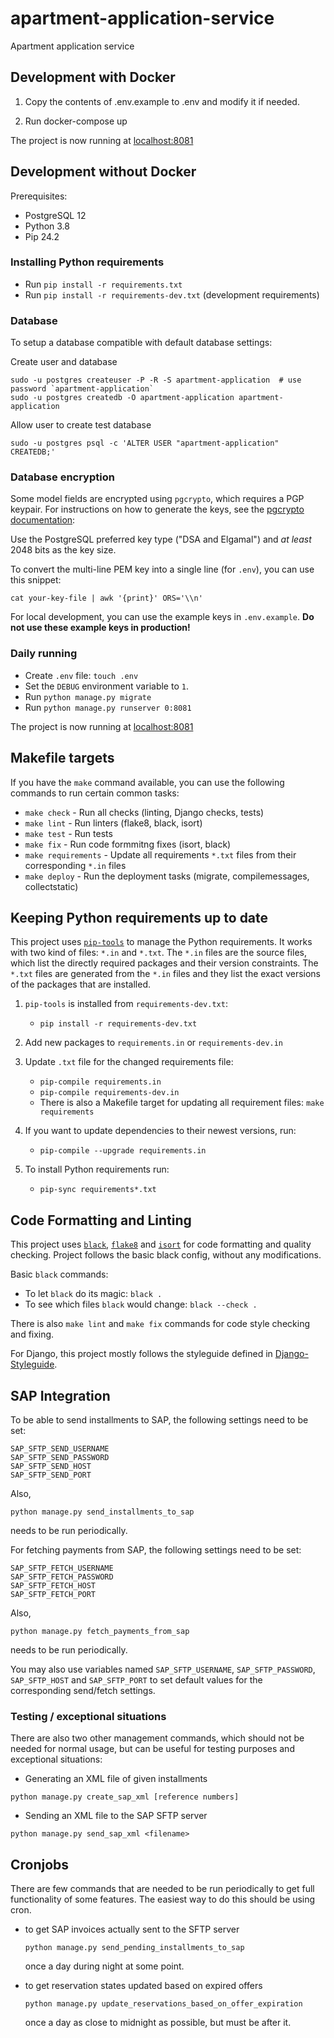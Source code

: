 # apartment-application-service
Apartment application service

## Development with Docker

1. Copy the contents of .env.example to .env and modify it if needed.

2. Run docker-compose up

The project is now running at [localhost:8081](http://localhost:8081)

## Development without Docker

Prerequisites:

* PostgreSQL 12
* Python 3.8
* Pip 24.2

### Installing Python requirements

* Run `pip install -r requirements.txt`
* Run `pip install -r requirements-dev.txt` (development requirements)

### Database

To setup a database compatible with default database settings:

Create user and database

    sudo -u postgres createuser -P -R -S apartment-application  # use password `apartment-application`
    sudo -u postgres createdb -O apartment-application apartment-application

Allow user to create test database

    sudo -u postgres psql -c 'ALTER USER "apartment-application" CREATEDB;'

### Database encryption

Some model fields are encrypted using `pgcrypto`, which requires a PGP keypair.
For instructions on how to generate the keys, see the
[pgcrypto documentation](https://postgresql.org/docs/12/pgcrypto.html#id-1.11.7.34.7.19):

Use the PostgreSQL preferred key type ("DSA and Elgamal") and *at least* 2048 bits
as the key size.

To convert the multi-line PEM key into a single line (for `.env`), you can use this snippet:

    cat your-key-file | awk '{print}' ORS='\\n'

For local development, you can use the example keys in `.env.example`.
**Do not use these example keys in production!**

### Daily running

* Create `.env` file: `touch .env`
* Set the `DEBUG` environment variable to `1`.
* Run `python manage.py migrate`
* Run `python manage.py runserver 0:8081`

The project is now running at [localhost:8081](http://localhost:8081)


## Makefile targets

If you have the `make` command available, you can use the following commands to run certain common tasks:

* `make check` - Run all checks (linting, Django checks, tests)
* `make lint` - Run linters (flake8, black, isort)
* `make test` - Run tests
* `make fix` - Run code formmitng fixes (isort, black)
* `make requirements` - Update all requirements `*.txt` files from their
  corresponding `*.in` files
* `make deploy` - Run the deployment tasks (migrate, compilemessages,
  collectstatic)


## Keeping Python requirements up to date

This project uses [`pip-tools`](https://github.com/jazzband/pip-tools)
to manage the Python requirements.  It works with two kind of files:
`*.in` and `*.txt`.  The `*.in` files are the source files, which list
the directly required packages and their version constraints.  The
`*.txt` files are generated from the `*.in` files and they list the
exact versions of the packages that are installed.

1. `pip-tools` is installed from `requirements-dev.txt`:

    * `pip install -r requirements-dev.txt`

2. Add new packages to `requirements.in` or `requirements-dev.in`

3. Update `.txt` file for the changed requirements file:

    * `pip-compile requirements.in`
    * `pip-compile requirements-dev.in`
    * There is also a Makefile target for updating all requirement
      files: `make requirements`

4. If you want to update dependencies to their newest versions, run:

    * `pip-compile --upgrade requirements.in`

5. To install Python requirements run:

    * `pip-sync requirements*.txt`


## Code Formatting and Linting

This project uses
[`black`](https://github.com/psf/black),
[`flake8`](https://gitlab.com/pycqa/flake8) and
[`isort`](https://github.com/PyCQA/isort)
for code formatting and quality checking. Project follows the basic
black config, without any modifications.

Basic `black` commands:

* To let `black` do its magic: `black .`
* To see which files `black` would change: `black --check .`

There is also `make lint` and `make fix` commands for code style
checking and fixing.

For Django, this project mostly follows the styleguide defined in
[Django-Styleguide](https://github.com/HackSoftware/Django-Styleguide).


## SAP Integration
To be able to send installments to SAP, the following settings need to be set:
```
SAP_SFTP_SEND_USERNAME
SAP_SFTP_SEND_PASSWORD
SAP_SFTP_SEND_HOST
SAP_SFTP_SEND_PORT
```
Also,
```
python manage.py send_installments_to_sap
```
needs to be run periodically.

For fetching payments from SAP, the following settings need to be set:
```
SAP_SFTP_FETCH_USERNAME
SAP_SFTP_FETCH_PASSWORD
SAP_SFTP_FETCH_HOST
SAP_SFTP_FETCH_PORT
```
Also,
```
python manage.py fetch_payments_from_sap
```
needs to be run periodically.

You may also use variables named `SAP_SFTP_USERNAME`,
`SAP_SFTP_PASSWORD`, `SAP_SFTP_HOST` and `SAP_SFTP_PORT` to set default
values for the corresponding send/fetch settings.

### Testing / exceptional situations

There are also two other management commands, which should not be needed for normal usage, but can be useful for testing purposes and exceptional situations:

* Generating an XML file of given installments
```
python manage.py create_sap_xml [reference numbers]
```
* Sending an XML file to the SAP SFTP server
```
python manage.py send_sap_xml <filename>
```

## Cronjobs

There are few commands that are needed to be run periodically to get full functionality of some features. The easiest way to do this should be using cron. 

* to get SAP invoices actually sent to the SFTP server
   ```
   python manage.py send_pending_installments_to_sap
   ```
   once a day during night at some point.

* to get reservation states updated based on expired offers
   ```
   python manage.py update_reservations_based_on_offer_expiration
   ```
   once a day as close to midnight as possible, but must be after it.
